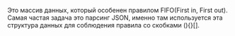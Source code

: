 Это массив данных, который особенен правилом FIFO(First in, First out). Самая частая задача это парсинг JSON, именно там используется эта структура данных для соблюдения правила со скобками (){}[].